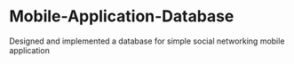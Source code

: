 # Mobile-Application-Database
Designed and implemented a database for simple social networking mobile application
